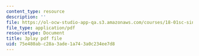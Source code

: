 ```yaml
---
content_type: resource
description: ''
file: https://ol-ocw-studio-app-qa.s3.amazonaws.com/courses/18-01sc-single-variable-calculus-fall-2010/75e480abc28a3ade1a743a0c234ee7d8_aeXp1zC6Hls.pdf
file_type: application/pdf
resourcetype: Document
title: 3play pdf file
uid: 75e480ab-c28a-3ade-1a74-3a0c234ee7d8
---
```

